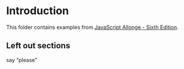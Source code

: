 Introduction
============
This folder contains examples from [JavaScript Allonge - Sixth Edition](https://leanpub.com/javascriptallongesix/read).

## Left out sections
say “please”